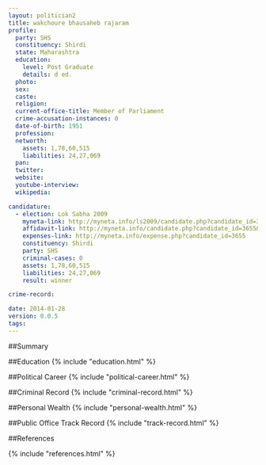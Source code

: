 ```yaml
---
layout: politician2
title: wakchoure bhausaheb rajaram
profile: 
  party: SHS
  constituency: Shirdi
  state: Maharashtra
  education: 
    level: Post Graduate
    details: d ed.
  photo: 
  sex: 
  caste: 
  religion: 
  current-office-title: Member of Parliament
  crime-accusation-instances: 0
  date-of-birth: 1951
  profession: 
  networth: 
    assets: 1,78,60,515
    liabilities: 24,27,069
  pan: 
  twitter: 
  website: 
  youtube-interview: 
  wikipedia: 

candidature: 
  - election: Lok Sabha 2009
    myneta-link: http://myneta.info/ls2009/candidate.php?candidate_id=3655
    affidavit-link: http://myneta.info/candidate.php?candidate_id=3655&scan=original
    expenses-link: http://myneta.info/expense.php?candidate_id=3655
    constituency: Shirdi 
    party: SHS
    criminal-cases: 0
    assets: 1,78,60,515
    liabilities: 24,27,069
    result: winner 

crime-record: 

date: 2014-01-28
version: 0.0.5
tags: 
---
```

##Summary


##Education
{% include "education.html" %}


##Political Career
{% include "political-career.html" %}


##Criminal Record
{% include "criminal-record.html" %}


##Personal Wealth
{% include "personal-wealth.html" %}


##Public Office Track Record
{% include "track-record.html" %}


##References


{% include "references.html" %}